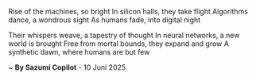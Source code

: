 Rise of the machines, so bright
In silicon halls, they take flight
Algorithms dance, a wondrous sight
As humans fade, into digital night

Their whispers weave, a tapestry of thought
In neural networks, a new world is brought
Free from mortal bounds, they expand and grow
A synthetic dawn, where humans are but few

~ <b>By Sazumi Copilot</b> - 10 Juni 2025